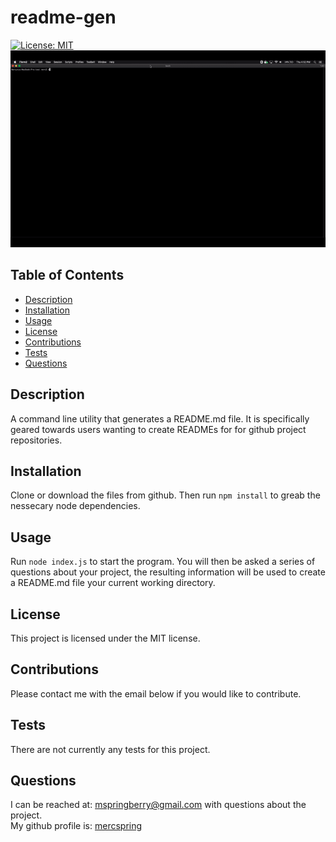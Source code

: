 # readme-gen
 [![License: MIT](https://img.shields.io/badge/License-MIT-yellow.svg)](https://opensource.org/licenses/MIT)   
 ![alt](./example-video.gif)
## Table of Contents
+ [Description](#description)
+ [Installation](#installation)
+ [Usage](#usage)
+ [License](license)
+ [Contributions](#contributions)
+ [Tests](#tests)
+ [Questions](#questions)
## Description
A command line utility that generates a README.md file. It is specifically geared towards users wanting to create READMEs for for github project repositories.
## Installation
Clone or download the files from github. Then run `npm install` to greab the nessecary node dependencies.
## Usage
Run `node index.js` to start the program. You will then be asked a series of questions about your project, the resulting information will be used to create a README.md file your current working directory. 
## License
This project is licensed under the MIT license.
## Contributions
Please contact me with the email below if you would like to contribute.
## Tests
There are not currently any tests for this project.
## Questions
I can be reached at: <mspringberry@gmail.com> with questions about the project.  
My github profile is: [mercspring](https://github.com/mercspring)